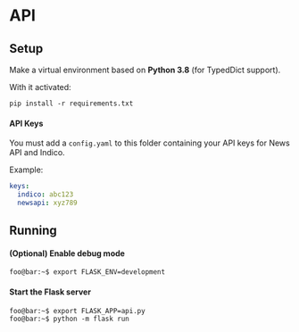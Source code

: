 # API

## Setup

Make a virtual environment based on **Python 3.8** (for TypedDict support).

With it activated:

    pip install -r requirements.txt

#### API Keys

You must add a `config.yaml` to this folder containing your API keys for News API and Indico.

Example:

```yaml
keys:
  indico: abc123
  newsapi: xyz789
```

## Running

#### (Optional) Enable debug mode

```console
foo@bar:~$ export FLASK_ENV=development
```

#### Start the Flask server

```console
foo@bar:~$ export FLASK_APP=api.py
foo@bar:~$ python -m flask run
```